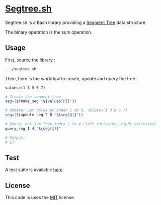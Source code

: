 # [Segtree.sh](src/segtree.sh)
Segtree.sh is a Bash library providing a [Segment Tree](https://en.wikipedia.org/wiki/Segment_tree) data structure.

The binary operation is the sum operation.

## Usage
First, source the library :
```sh
. ./segtree.sh
```

Then, here is the workflow to create, update and query the tree :
```sh
values=(1 3 5 6 7)

# Create the segment tree
seg=($(make_seg "${values[@]}"))

# Update: Set value at index 2 to 8, values=(1 3 8 6 7)
seg=($(update_seg 2 8 "${seg[@]}"))

# Query: Get sum from index 1 to 4 (left inclusive, right exclusive)
query_seg 1 4 "${seg[@]}"

# Output:
# 17
```

## Test
A test suite is available [here](test.sh).

## License
This code is uses the [MIT](LICENSE) license.
